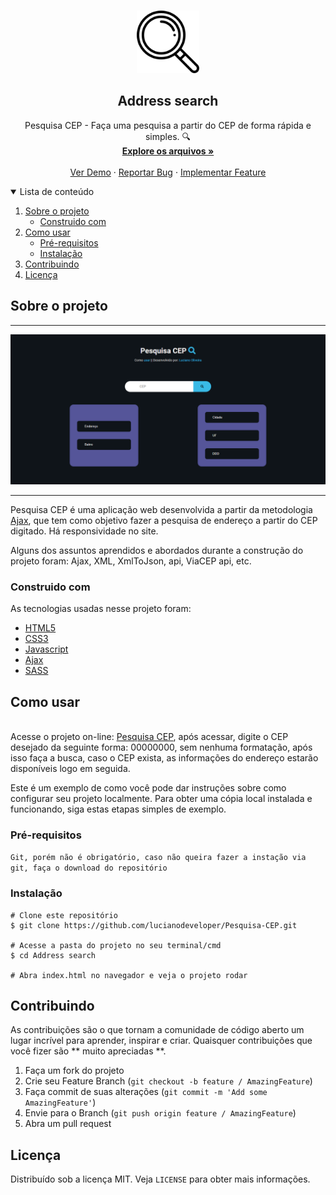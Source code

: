 ﻿<!-- PROJECT LOGO -->
<br />
<p align="center">
  <a href="https://github.com/GilbertoASJ/Address-search">
    <img 
      src="assets/loupe.png" 
      alt="Logo Address search"
      width="100"
      height="100" 
    >
  </a>

  <h2 align="center">Address search</h2>

  <p align="center">
    Pesquisa CEP - Faça uma pesquisa a partir do CEP de forma rápida e simples. 🔍
    <br />
    <a href="https://github.com/lucianodeveloper/Pesquisa-CEP"><strong>Explore os arquivos »</strong></a>
    <br />
    <br />
    <a href="https://github.com/lucianodeveloper/Pesquisa-CEP">Ver Demo</a>
    ·
    <a href="https://github.com/lucianodeveloper/Pesquisa-CEP/issues">Reportar Bug</a>
    ·
    <a href="https://github.com/lucianodeveloper/Pesquisa-CEP/issues">Implementar Feature</a>
  </p>
</p>



<!-- TABLE OF CONTENTS -->
<details open="open">
  <summary>Lista de conteúdo</summary>
  <ol>
    <li>
      <a href="#Sobre-o-projeto">Sobre o projeto</a>
      <ul>
        <li><a href="#Construido-com">Construido com</a></li>
      </ul>
    </li>
    <li>
      <a href="#Como-usar">Como usar</a>
      <ul>
        <li><a href="#Pré-requisitos">Pré-requisitos</a></li>
        <li><a href="#Instalação">Instalação</a></li>
      </ul>
    </li>
    <li><a href="#Contribuindo">Contribuindo</a></li>
    <li><a href="#Licença">Licença</a></li>
  </ol>
</details>

<!-- ABOUT THE PROJECT -->
## Sobre o projeto

<hr>
<img src="https://raw.githubusercontent.com/lucianodeveloper/Pesquisa-CEP/d461d4631f532c40459f51e5a1144ef6df21082a/assets/Capturar.PNG" alt="Busca CEP">
<hr>

Pesquisa CEP é uma aplicação web desenvolvida a partir da metodologia <a href="https://developer.mozilla.org/pt-BR/docs/Web/Guide/AJAX">Ajax</a>, que tem como objetivo fazer a pesquisa de endereço a partir do CEP digitado. Há responsividade no site.

Alguns dos assuntos aprendidos e abordados durante a construção do projeto foram: Ajax, XML, XmlToJson, api, ViaCEP api, etc.


### Construido com

As tecnologias usadas nesse projeto foram:
* [HTML5](https://developer.mozilla.org/pt-BR/docs/Web/Guide/HTML/HTML5)
* [CSS3](https://developer.mozilla.org/pt-BR/docs/Web/CSS)
* [Javascript](https://developer.mozilla.org/pt-BR/docs/Web/JavaScript/)
* [Ajax](https://developer.mozilla.org/pt-BR/docs/Web/Guide/AJAX)
* [SASS](https://sass-lang.com/)

<!-- GETTING STARTED -->
## Como usar


<br>
Acesse o projeto on-line: <a href="https://pesquisecep.vercel.app/">Pesquisa CEP</a>, após acessar, digite o CEP desejado da seguinte forma: 00000000, sem nenhuma formatação, após isso faça a busca, caso o CEP exista, as informações do endereço estarão disponíveis logo em seguida.

Este é um exemplo de como você pode dar instruções sobre como configurar seu projeto localmente. Para obter uma cópia local instalada e funcionando, siga estas etapas simples de exemplo.

### Pré-requisitos

``` Git, porém não é obrigatório, caso não queira fazer a instação via git, faça o download do repositório ```

### Instalação

```
# Clone este repositório
$ git clone https://github.com/lucianodeveloper/Pesquisa-CEP.git

# Acesse a pasta do projeto no seu terminal/cmd
$ cd Address search

# Abra index.html no navegador e veja o projeto rodar
```


<!-- CONTRIBUTING -->
## Contribuindo

As contribuições são o que tornam a comunidade de código aberto um lugar incrível para aprender, inspirar e criar. Quaisquer contribuições que você fizer são ** muito apreciadas **.

1. Faça um fork do projeto
2. Crie seu Feature Branch (`git checkout -b feature / AmazingFeature`)
3. Faça commit de suas alterações (`git commit -m 'Add some AmazingFeature'`)
4. Envie para o Branch (`git push origin feature / AmazingFeature`)
5. Abra um pull request


<!-- LICENSE -->
## Licença

Distribuído sob a licença MIT. Veja `LICENSE` para obter mais informações.
